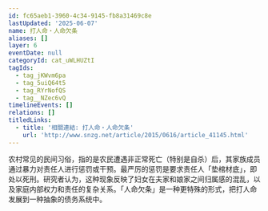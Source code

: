 ```yaml
---
id: fc65aeb1-3960-4c34-9145-fb8a31469c8e
lastUpdated: '2025-06-07'
name: 打人命・人命欠条
aliases: []
layer: 6
eventDate: null
categoryId: cat_uWLHUZtI
tagIds:
  - tag_jKWvm6pa
  - tag_5uiQ64t5
  - tag_RYrNofQS
  - tag__NZec6vQ
timelineEvents: []
relations: []
titledLinks:
  - title: '相關連結: 打人命・人命欠条'
    url: 'http://www.snzg.net/article/2015/0616/article_41145.html'
---
```

农村常见的民间习俗，指的是农民遭遇非正常死亡（特别是自杀）后，其家族成员通过暴力对责任人进行惩罚或干预。最严厉的惩罚是要求责任人「垫棺材底」，即处以死刑。研究者认为，这种现象反映了妇女在夫家和娘家之间归属感的混乱，以及家庭内部权力和责任的复杂关系。「人命欠条」是一种更特殊的形式，把打人命发展到一种抽象的债务系统中。
